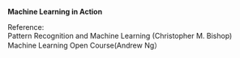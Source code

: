 <strong>Machine Learning in Action</strong>

Reference:<br>
Pattern Recognition and Machine Learning (Christopher M. Bishop)<br>
Machine Learning Open Course(Andrew Ng）<br>


